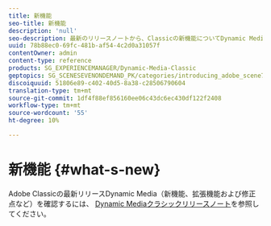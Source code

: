 ```yaml
---
title: 新機能
seo-title: 新機能
description: 'null'
seo-description: 最新のリリースノートから、Classicの新機能についてDynamic Mediaします。
uuid: 78b88ec0-69fc-481b-af54-4c2d0a31057f
contentOwner: admin
content-type: reference
products: SG_EXPERIENCEMANAGER/Dynamic-Media-Classic
geptopics: SG_SCENESEVENONDEMAND_PK/categories/introducing_adobe_scene7
discoiquuid: 51806e89-c402-40d5-8a38-c28506790604
translation-type: tm+mt
source-git-commit: 1df4f88ef856160ee06c43dc6ec430df122f2408
workflow-type: tm+mt
source-wordcount: '55'
ht-degree: 10%

---
```



# 新機能 {#what-s-new}

Adobe Classicの最新リリースDynamic Media（新機能、拡張機能および修正点など）を確認するには、 [Dynamic Mediaクラシックリリースノート](https://docs.adobe.com/content/help/en/dynamic-media-developer-resources/release-notes/s7rn2017.html)を参照してください。
